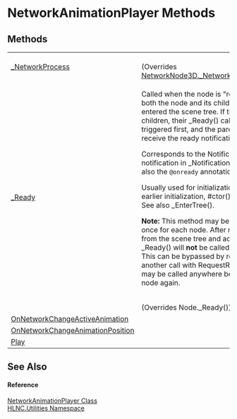 # NetworkAnimationPlayer Methods




## Methods
<table>
<tr>
<td><a href="M_HLNC_Utilities_NetworkAnimationPlayer__NetworkProcess">_NetworkProcess</a></td>
<td><br />(Overrides <a href="M_HLNC_NetworkNode3D__NetworkProcess">NetworkNode3D._NetworkProcess(Int32)</a>)</td></tr>
<tr>
<td><a href="M_HLNC_Utilities_NetworkAnimationPlayer__Ready">_Ready</a></td>
<td><p>Called when the node is "ready", i.e. when both the node and its children have entered the scene tree. If the node has children, their _Ready() callbacks get triggered first, and the parent node will receive the ready notification afterwards.</p><p>

Corresponds to the NotificationReady notification in _Notification(Int32). See also the <code>@onready</code> annotation for variables.</p><p>

Usually used for initialization. For even earlier initialization, #ctor() may be used. See also _EnterTree().</p><p><b>

Note:</b> This method may be called only once for each node. After removing a node from the scene tree and adding it again, _Ready() will <b>not</b> be called a second time. This can be bypassed by requesting another call with RequestReady(), which may be called anywhere before adding the node again.</p><br />(Overrides Node._Ready())</td></tr>
<tr>
<td><a href="M_HLNC_Utilities_NetworkAnimationPlayer_OnNetworkChangeActiveAnimation">OnNetworkChangeActiveAnimation</a></td>
<td> </td></tr>
<tr>
<td><a href="M_HLNC_Utilities_NetworkAnimationPlayer_OnNetworkChangeAnimationPosition">OnNetworkChangeAnimationPosition</a></td>
<td> </td></tr>
<tr>
<td><a href="M_HLNC_Utilities_NetworkAnimationPlayer_Play">Play</a></td>
<td> </td></tr>
</table>

## See Also


#### Reference
<a href="T_HLNC_Utilities_NetworkAnimationPlayer">NetworkAnimationPlayer Class</a>  
<a href="N_HLNC_Utilities">HLNC.Utilities Namespace</a>  
